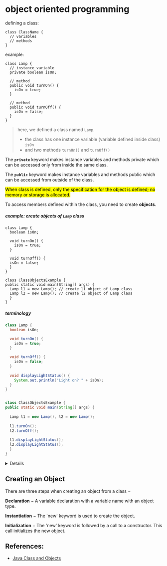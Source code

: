 # object oriented programming


defining a class:

    class ClassName {
      // variables
      // methods
    }

example:

    class Lamp {
      // instance variable
      private boolean isOn;

      // method
      public void turnOn() {
        isOn = true;
      }

      // method
      public void turnOff() {
        isOn = false;
      }
    }

> here, we defined a class named `Lamp`.
> * the class has one instance variable (variable defined inside class) `isOn` 
> * and two methods `turnOn()` and `turnOff()`

The **`private`** keyword makes instance variables and methods private which can be accessed only from inside the same class.

The **`public`** keyword makes instance variables and methods public which can be accessed from outside of the class.

<mark>
When class is defined, only the specification for the object is defined; no memory or storage is allocated.
</mark>
 

To access members defined within the class, you need to create **objects**. 


##### example: create objects of `Lamp` class

    class Lamp {
      boolean isOn;

      void turnOn() {
        isOn = true;
      }

      void turnOff() {
      isOn = false;
      }
    }

    class ClassObjectsExample {
    public static void main(String[] args) {
      Lamp l1 = new Lamp(); // create l1 object of Lamp class
      Lamp l2 = new Lamp(); // create l2 object of Lamp class
      }
    }


##### terminology
```java
class Lamp {
  boolean isOn;

  void turnOn() {
    isOn = true;
  }

  void turnOff() {
    isOn = false;
  }
  
  void displayLightStatus() {
    System.out.println("Light on? " + isOn);
  }
}


class ClassObjectsExample {
public static void main(String[] args) {
  
  Lamp l1 = new Lamp(), l2 = new Lamp();
  
  l1.turnOn();
  l2.turnOff();
  
  l1.displayLightStatus();
  l2.displayLightStatus();
  }
}
```

<details>

* `Lamp` class is created.
* The class has an instance variable *isOn* and three methods `turnOn()`, `turnOff()` and `displayLightStatus()`.
* Two objects *l1* and *l2* of *Lamp* class are created in the `main()` function.
* Here, `turnOn()` method is called using *l1* object: `l1.turnOn();`
* This method sets *isOn* instance variable of *l1* object to `true`.
* And, `turnOff()` method is called using *l2* object: `l2.turnOff();`
* This method sets *isOff* instance variable of *l2* object to `false`.
* Finally, `l1.displayLightStatus();` statement displays `Light on? true` because *isOn*variable holds `true` for *l1* object.
* And, `l2.displayLightStatus();` statement displays `Light on?  false` because *isOn*variable holds `false` for *l2* object

</details>

## Creating an Object

There are three steps when creating an object from a class −

**Declaration** − A variable declaration with a variable name with an object type.

**Instantiation** − The 'new' keyword is used to create the object.

**Initialization** − The 'new' keyword is followed by a call to a constructor. This call initializes the new object.

## References:
* [Java Class and Objects](https://www.programiz.com/java-programming/class-objects)